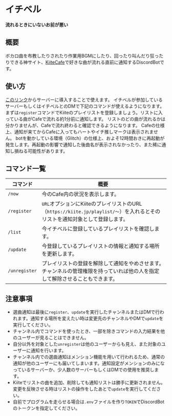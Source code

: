 # イチベル
**流れるときにいないお前が悪い**
## 概要
ボカロ曲を布教したりされたり作業用BGMにしたり、回ったり叫んだり狂ったりできる神サイト、[KiiteCafe](https://cafe.kiite.jp)で好きな曲が流れる直前に通知するDiscordBotです。

## 使い方
[このリンク](https://discord.com/api/oauth2/authorize?client_id=932282973997375488&permissions=0&scope=applications.commands%20bot)からサーバーに導入することで使えます。
イチベルが参加しているサーバーもしくはイチベルとのDMで下記のコマンドが使えるようになります。
まずは`register`コマンドでKiiteのプレイリストを登録しましょう。リストに入っている曲がCafeで流れる約1分前に通知します。
リストのどの曲が流れるかは分かりませんが、Cafeで流れ終わると確認できるようになります。
Cafeの仕様上、通知が来てからCafeに入ってもハートやイチ推しマークは表示されません。
botを動かしている環境（Glitch）の仕様上、およそ12時間おきに再起動が発生します。再起動の影響で通知した後曲名が表示されなかったり、また稀に通知し損ねる可能性があります。

## コマンド一覧
| コマンド      | 概要                                                                                                                         |
| ------------- | ---------------------------------------------------------------------------------------------------------------------------- |
| `/now`        | 今のCafe内の状況を表示します。                                                                                               |
| `/register`   | `URL`オプションにKiiteのプレイリストのURL（`https://kiite.jp/playlist/〜`）を入れるとそのリストを通知対象として登録します。  |
| `/list`       | 今イチベルに登録しているプレイリストを確認します。                                                                           |
| `/update`     | 今登録しているプレイリストの情報と通知する場所を更新します。                                                                 |
| `/unregister` | プレイリストの登録を解除して通知をやめさせます。チャンネルの管理権限を持っていれば他の人を指定して解除させることもできます。 |

## 注意事項
- 選曲通知は最後に`register`、`update`を実行したチャンネルまたはDMで行われます。通知する場所を変えたい時は変更先のチャンネルやDMで`update`を実行してください。
- チャンネル内でコマンドを使ったとき、一部を除きコマンドの入力結果を他のユーザーが見ることはできません。
- 自分以外を対象とした`unregister`は他のユーザーからも見え、また対象のユーザーに通知を行います。
- チャンネル内での選曲通知はメンション機能を用いて行われるため、通常の通知が他のユーザーにも届いてしまいます。通知設定がメンションのみになっているサーバーか、少人数のサーバーもしくはDMでの使用を推奨します。
- Kiiteでリストの曲を追加、削除しても通知リストは勝手に更新されません。変更を反映させる時はリストの操作をしたあとで`update`を実行してください。
- 自前でプログラムを走らせる場合は`.env`ファイルを作り`TOKEN`でDiscordBotのトークンを指定してください。
